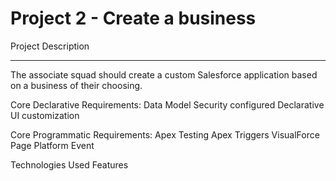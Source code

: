 # Project 2 - Create a business

Project Description
_______________________________________________________________________________________________________________________________________________________________________
The associate squad should create a custom Salesforce application based on a business of their choosing. 

Core Declarative Requirements:
Data Model
Security configured
Declarative UI customization

Core Programmatic Requirements:
Apex Testing
Apex Triggers
VisualForce Page
Platform Event

Technologies Used
Features
